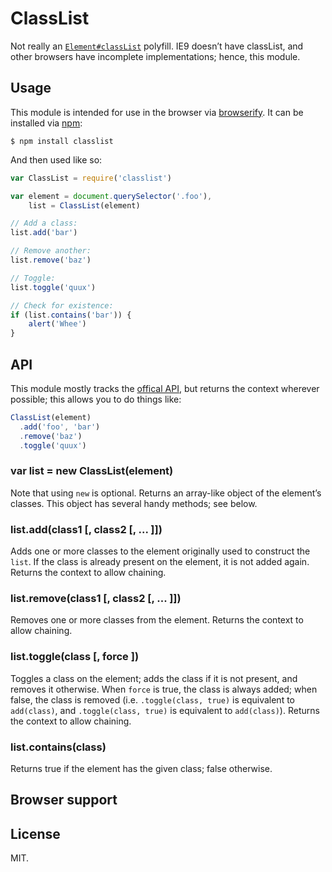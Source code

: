 # ClassList

Not really an [`Element#classList`][classlist] polyfill. IE9 doesn’t have classList, and other browsers have incomplete implementations; hence, this module.

## Usage

This module is intended for use in the browser via [browserify][browserify]. It can be installed via [npm][npm]:

```
$ npm install classlist
```

And then used like so:

```js
var ClassList = require('classlist')

var element = document.querySelector('.foo'),
    list = ClassList(element)

// Add a class:
list.add('bar')

// Remove another:
list.remove('baz')

// Toggle:
list.toggle('quux')

// Check for existence:
if (list.contains('bar')) {
    alert('Whee')
}
```

## API

This module mostly tracks the [offical API][classlist], but returns the context wherever possible; this allows you to do things like:

```js
ClassList(element)
  .add('foo', 'bar')
  .remove('baz')
  .toggle('quux')
```

### var list = new ClassList(element)

Note that using `new` is optional. Returns an array-like object of the element’s classes. This object has several handy methods; see below.

### list.add(class1 [, class2 [, ... ]])

Adds one or more classes to the element originally used to construct the `list`. If the class is already present on the element, it is not added again. Returns the context to allow chaining.

### list.remove(class1 [, class2 [, ... ]])

Removes one or more classes from the element. Returns the context to allow chaining.

### list.toggle(class [, force ])

Toggles a class on the element; adds the class if it is not present, and removes it otherwise. When `force` is true, the class is always added; when false, the class is removed (i.e. `.toggle(class, true)` is equivalent to `add(class)`, and `.toggle(class, true)` is equivalent to `add(class)`). Returns the context to allow chaining.

### list.contains(class)

Returns true if the element has the given class; false otherwise.

## Browser support



## License

MIT.

[classlist]: https://developer.mozilla.org/en-US/docs/Web/API/Element.classList
[browserify]: http://browserify.org/
[npm]: https://www.npmjs.com/
